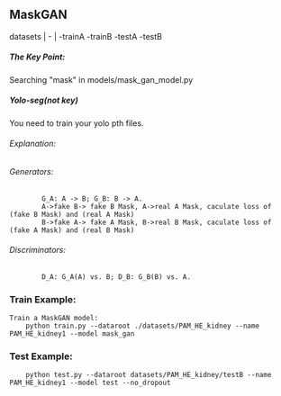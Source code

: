 
## MaskGAN

datasets
    |
    -<your dataset>
        |
        -trainA
        -trainB
        -testA
        -testB

##### The Key Point: 
Searching "mask" in models/mask_gan_model.py

##### Yolo-seg(not key)
You need to train your yolo pth files.

###### Explanation:
###### Generators:
            G_A: A -> B; G_B: B -> A.
            A->fake B-> fake B Mask, A->real A Mask, caculate loss of (fake B Mask) and (real A Mask)
            B->fake A-> fake A Mask, B->real B Mask, caculate loss of (fake A Mask) and (real B Mask)

###### Discriminators:
            D_A: G_A(A) vs. B; D_B: G_B(B) vs. A.

### Train Example:
    Train a MaskGAN model:
        python train.py --dataroot ./datasets/PAM_HE_kidney --name PAM_HE_kidney1 --model mask_gan

### Test Example:
        python test.py --dataroot datasets/PAM_HE_kidney/testB --name PAM_HE_kidney1 --model test --no_dropout


